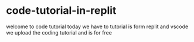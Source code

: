 # code-tutorial-in-replit
welcome to code tutorial
today we have to tutorial is form replit and vscode
we upload the coding tutorial
and is for free
